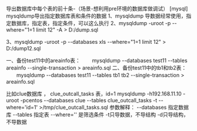 导出数据库中每个表的前十条-（场景-想利用pre环境的数据库做调试）
[mysql] mysqldump导出指定数据库表和条件的数据
1、mysqldump 导数据经常使用，指定数据库，指定表，指定条件，可以这么执行
2、mysqldump -uroot -p --where="1=1 limit 12" -A > D:/dump.sql

3、mysqldump -uroot -p --databases xls --where="1=1 limit 12" > D:/dump12.sql

一、备份test11中的areainfo表：
　　mysqldump --databases test11 --tables areainfo --single-transaction > areainfo.sql
二、备份test11中的tb1和tb2表：
　　mysqldump --databases test11 --tables tb1 tb2 --single-transaction > areainfo.sql

比如clue数据库 ， clue_outcall_tasks 表，id=1
mysqldump -h192.168.11.10 -uroot -pcentos --databases clue --tables clue_outcall_tasks -t --where='id=1' >/tmp/clue_outcall_tasks.sql
参数解释：
--databases 指定数据库
--tables 指定表
--where='' 是筛选条件
-t只导数据，不导结构
-d只导结构，不导数据
